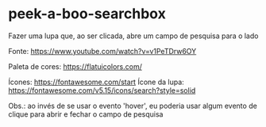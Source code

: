 # peek-a-boo-searchbox
Fazer uma lupa que, ao ser clicada, abre um campo de pesquisa para o lado

Fonte: https://www.youtube.com/watch?v=v1PeTDrw6OY

Paleta de cores: https://flatuicolors.com/

Ícones: https://fontawesome.com/start
Ícone da lupa: https://fontawesome.com/v5.15/icons/search?style=solid

Obs.: ao invés de se usar o evento 'hover', eu poderia usar algum evento de clique para abrir e fechar o campo de pesquisa